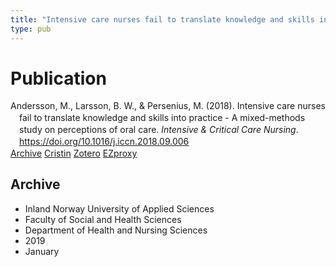 ```yaml
---
title: "Intensive care nurses fail to translate knowledge and skills into practice - A mixed-methods study on perceptions of oral care"
type: pub
---
```

<h1>Publication</h1>
<article id="csl-bib-container-UY8HSCUB" class="csl-bib-container">
  <div class="csl-bib-body" style="line-height: 1.35; padding-left: 1em; text-indent:-1em;">
  <div class="csl-entry">Andersson, M., Larsson, B. W., &amp; Persenius, M. (2018). Intensive care nurses fail to translate knowledge and skills into practice - A mixed-methods study on perceptions of oral care. <i>Intensive &amp; Critical Care Nursing</i>. <a href="https://doi.org/10.1016/j.iccn.2018.09.006">https://doi.org/10.1016/j.iccn.2018.09.006</a></div>
</div>
  <div class="csl-bib-buttons">
    <a href="#taxonomy-article-UY8HSCUB" class="csl-bib-button">Archive</a>
    <a href="https://app.cristin.no/results/show.jsf?id=1657264" alt="Cristin URL" class="csl-bib-button">Cristin</a>
    <a href="http://zotero.org/groups/5022929/items/UY8HSCUB" alt="Zotero URL" class="csl-bib-button">Zotero</a>
    <a href="http://ezproxy.inn.no/login?url=https://doi.org/10.1016/j.iccn.2018.09.006" class="csl-bib-button">EZproxy</a>
  </div>
  <div id="csl-bib-meta-container-UY8HSCUB"></div>
</article>
<div id="csl-bib-meta-UY8HSCUB" class="csl-bib-meta">
  <article id="taxonomy-article-UY8HSCUB" class="taxonomy-article">
    <h1>Archive</h1>
    <ul>
      <li>Inland Norway University of Applied Sciences</li>
      <li>Faculty of Social and Health Sciences</li>
      <li>Department of Health and Nursing Sciences</li>
      <li>2019</li>
      <li>January</li>
    </ul>
  </article>
</div>

